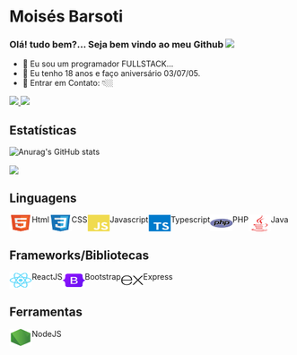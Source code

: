 <h1>Moisés Barsoti</h1> 

### Olá! tudo bem?... Seja bem vindo ao meu Github <img src="https://raw.githubusercontent.com/kaueMarques/kaueMarques/master/hi.gif" height="20px">


- 🌱 Eu sou um programador FULLSTACK...
- 🎇 Eu tenho 18 anos e faço aniversário 03/07/05.
- 📩 Entrar em Contato: 👇🏼

<a href="https://www.linkedin.com/in/mois%C3%A9s-barsoti-468869278" rel="nofollow" title="Entrar no Linkedin">
<img src="https://img.shields.io/badge/-Mois%C3%A9s-57b000?style=flat-square&amp;logo=Linkedin&amp;logoColor=white&amp;link=https://www.linkedin.com/in/mois%C3%A9s-barsoti-468869278" style="max-width: 100%;">
</a>
<a href="mailto:moises.barsot2@gmail.com" title="Enviar um E-mail">
<img src="https://img.shields.io/badge/-moises.barsot2@gmail.com-57b000?style=flat-square&amp;logo=Gmail&amp;logoColor=white&amp;link=mailto:moises.barsot2@gmail.com" style="max-width: 100%;">
</a>


<h2>Estatísticas</h2> 


 ![Anurag's GitHub stats](https://github-readme-stats.vercel.app/api?username=moisesBarsoti&show_icons=true&theme=dracula)

 <a href="https://github.com/anuraghazra/convoychat">
  <img height=200 align="center" src="https://github-readme-stats.vercel.app/api/top-langs?username=moisesBarsoti&layout=compact&langs_count=8&card_width=386&theme=dracula" />
</a>


<h2>Linguagens</h2> 

<div style="display: flex;"><br> 
  <img align="center" alt="Rafa-HTML" height="30" width="40" src="https://raw.githubusercontent.com/devicons/devicon/master/icons/html5/html5-original.svg">
  Html
  <img align="center" alt="Rafa-CSS" height="30" width="40" src="https://raw.githubusercontent.com/devicons/devicon/master/icons/css3/css3-original.svg">
  CSS
  <img align="center" alt="Rafa-Js" height="30" width="40" src="https://raw.githubusercontent.com/devicons/devicon/master/icons/javascript/javascript-plain.svg">
  Javascript 
  <img align="center" alt="Rafa-Js" height="30" width="40" src="https://raw.githubusercontent.com/devicons/devicon/master/icons/typescript/typescript-original.svg">
  Typescript 
  <img align="center" alt="Rafa-Js" height="30" width="40" src="https://raw.githubusercontent.com/devicons/devicon/master/icons/php/php-original.svg">
  PHP  
  <img align="center" alt="Rafa-Js" height="30" width="40" src="https://raw.githubusercontent.com/devicons/devicon/master/icons/java/java-plain.svg">
  Java     
</div>


<h2>Frameworks/Bibliotecas</h2>

<div style="display: flex;"><br>
  <img align="center" alt="Rafa-CSS" height="30" width="40" src="https://raw.githubusercontent.com/devicons/devicon/master/icons/react/react-original.svg">  
  ReactJS
  <img align="center" alt="Rafa-Js" height="30" width="40" src="https://raw.githubusercontent.com/devicons/devicon/master/icons/bootstrap/bootstrap-original.svg">
  Bootstrap
  <img align="center" alt="Rafa-Js" height="30" width="40" src="https://raw.githubusercontent.com/devicons/devicon/master/icons/express/express-original.svg" style="background:#fff">
  Express
</div>                


<h2>Ferramentas</h2>

<div style="display: flex;"><br>
  <img align="center" alt="Rafa-CSS" height="30" width="40" src="https://raw.githubusercontent.com/devicons/devicon/master/icons/nodejs/nodejs-original.svg">  
  NodeJS
</div>  
